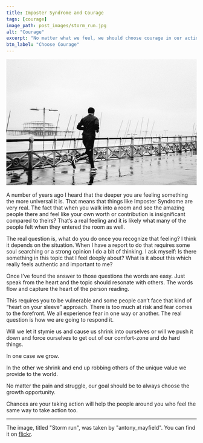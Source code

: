 ```yaml
---
title: Imposter Syndrome and Courage
tags: [courage]
image_path: post_images/storm_run.jpg
alt: "Courage"
excerpt: "No matter what we feel, we should choose courage in our actions."
btn_label: "Choose Courage"
---
```

![storm run][image]

A number of years ago I heard that the deeper you are feeling something the more universal it is. That means that things like Imposter Syndrome are very real. The fact that when you walk into a room and see the amazing people there and feel like your own worth or contribution is insignificant compared to theirs? That’s a real feeling and it is likely what many of the people felt when they entered the room as well.

The real question is, what do you do once you recognize that feeling? I think it depends on the situation. When I have a report to do that requires some soul searching or a strong opinion I do a bit of thinking. I ask myself: Is there something in this topic that I feel deeply about? What is it about this which really feels authentic and important to me?

Once I’ve found the answer to those questions the words are easy. Just speak from the heart and the topic should resonate with others. The words flow and capture the heart of the person reading.

This requires you to be vulnerable and some people can’t face that kind of “heart on your sleeve” approach. There is too much at risk and fear comes to the forefront. We all experience fear in one way or another. The real question is how we are going to respond it.

Will we let it stymie us and cause us shrink into ourselves or will we push it down and force ourselves to get out of our comfort-zone and do hard things.

In one case we grow. 

In the other we shrink and end up robbing others of the unique value we provide to the world.

No matter the pain and struggle, our goal should be to always choose the growth opportunity. 

Chances are your taking action will help the people around you who feel the same way to take action too.


---
The image, titled "Storm run", was taken by "antony_mayfield". You can find it on [flickr][flickr].

[image]: /images/post_images/storm_run.jpg
[flickr]: https://www.flickr.com/photos/wemake_cc/138479418432
